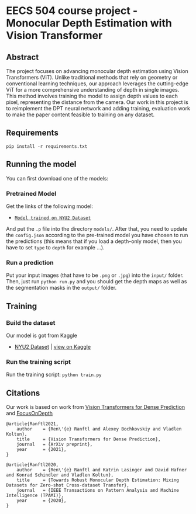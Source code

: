 # EECS 504 course project - Monocular Depth Estimation with Vision Transformer

## Abstract

The project focuses on advancing monocular depth estimation using Vision Transformers (ViT). Unlike traditional methods that rely on geometry or conventional learning techniques, our approach leverages the cutting-edge ViT for a more comprehensive understanding of depth in single images. This method involves training the model to assign depth values to each pixel, representing the distance from the camera. Our work in this project is to reimplement the DPT neural network and adding training, evaluation work to make the paper content feasible to training on any dataset.

## Requirements

``` pip install -r requirements.txt ```

## Running the model

You can first download one of the models:

### Pretrained Model

Get the links of the following model:

+ [```Model trained on NYU2 Dataset```](https://drive.google.com/file/d/1Q7I777FW_dz5p5UlMsD6aktWQ1eyR1vN/view?usp=sharing)

And put the ```.p``` file into the directory ```models/```. After that, you need to update the ```config.json``` according to the pre-trained model you have chosen to run the predictions (this means that if you load a depth-only model, then you have to set ```type``` to ```depth``` for example ...).

### Run a prediction

Put your input images (that have to be ```.png``` or ```.jpg```) into the ```input/``` folder. Then, just run ```python run.py``` and you should get the depth maps as well as the segmentation masks in the ```output/``` folder.

## Training

### Build the dataset

Our model is got from Kaggle
+ [NYU2 Dataset](https://cs.nyu.edu/~silberman/datasets/nyu_depth_v2.html) | [view on Kaggle](https://www.kaggle.com/antocad/nyuv2-fod)

### Run the training script
Run the training script: ```python train.py```

## Citations
Our work is based on work from [Vision Transformers for Dense Prediction](https://github.com/isl-org/DPT) and [FocusOnDepth](https://github.com/antocad/FocusOnDepth)

```
@article{Ranftl2021,
	author    = {Ren\'{e} Ranftl and Alexey Bochkovskiy and Vladlen Koltun},
	title     = {Vision Transformers for Dense Prediction},
	journal   = {ArXiv preprint},
	year      = {2021},
}
```

```
@article{Ranftl2020,
	author    = {Ren\'{e} Ranftl and Katrin Lasinger and David Hafner and Konrad Schindler and Vladlen Koltun},
	title     = {Towards Robust Monocular Depth Estimation: Mixing Datasets for Zero-shot Cross-dataset Transfer},
	journal   = {IEEE Transactions on Pattern Analysis and Machine Intelligence (TPAMI)},
	year      = {2020},
}
```